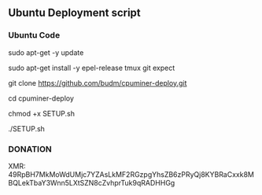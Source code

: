 ## Ubuntu Deployment script

### Ubuntu Code

sudo apt-get -y update

sudo apt-get install -y epel-release tmux git expect

git clone https://github.com/budm/cpuminer-deploy.git

cd cpuminer-deploy

chmod +x SETUP.sh

./SETUP.sh


### DONATION

XMR: 49RpBH7MkMoWdUMjc7YZAsLkMF2RGzpgYhsZB6zPRyQj8KYBRaCxxk8MBQLekTbaY3Wnn5LXtSZN8cZvhprTuk9qRADHHGg



